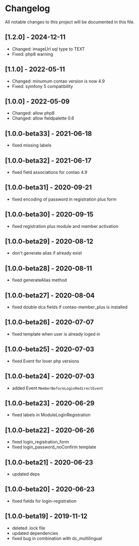 # Changelog

All notable changes to this project will be documented in this file.

## [1.2.0] - 2024-12-11
- Changed: imageUrl sql type to TEXT
- Fixed: php8 warning

## [1.1.0] - 2022-05-11
- Changed: minumum contao version is now 4.9
- Fixed: symfony 5 compatibility

## [1.0.0] - 2022-05-09
- Changed: allow php8
- Changed: allow fieldpalette 0.6

## [1.0.0-beta33] - 2021-06-18

- fixed missing labels

## [1.0.0-beta32] - 2021-06-17

- fixed field associations for contao 4.9

## [1.0.0-beta31] - 2020-09-21

- fixed encoding of password in registration plus form

## [1.0.0-beta30] - 2020-09-15

- fixed registration plus module and member activation

## [1.0.0-beta29] - 2020-08-12

- don't generate alias if already exist

## [1.0.0-beta28] - 2020-08-11

- fixed generateAlias method

## [1.0.0-beta27] - 2020-08-04

- fixed double dca fields if contao-member_plus is installed

## [1.0.0-beta26] - 2020-07-07

- fixed template when user is already loged in

## [1.0.0-beta25] - 2020-07-03

- fixed Event for lover php versions

## [1.0.0-beta24] - 2020-07-03

- added Event `MemberBeforeLoginRedirectEvent`

## [1.0.0-beta23] - 2020-06-29

- fixed labels in ModuleLoginRegistration

## [1.0.0-beta22] - 2020-06-26

- fixed login_registration_form
- fixed login_password_noConfirm template

## [1.0.0-beta21] - 2020-06-23

- updated deps

## [1.0.0-beta20] - 2020-06-23

- fixed fields for login-registration

## [1.0.0-beta19] - 2019-11-12

- deleted .lock file
- updated dependencies
- fixed bug in combination with dc_multilingual
